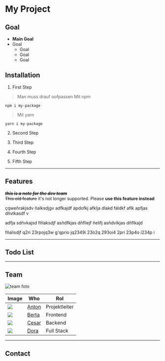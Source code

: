 # My Project

## Goal

- **Main Goal**
- Goal
  - Goal
  - Goal
  - Goal

## Installation

1. First Step

> Man muss drauf oofpassen
> Mit npm

```
npm i my-package
```

> Mit yarn

```
yarn i my-package
```

2. Second Step

3. Third Step
4. Fourth Step
5. Fifth Step

---

## Features

~~**_this is a note for the dev team_**~~  
~~This old feature~~ it's not longer supported. Please **use this feature instead**

çqweñrakjsdv ñalksdjgv adfkajdf ápdofkj afklja dlakd fáldkf aflk apfjas dñvlkasdf v

adfja sdñvkajsd fñlaksdjf asñdfkjas dñfliejf ñelifj asñdvlkjas dñflkajd

fñalisdjf q2ri 23rpojq3w g'qprio jq2349i 23ò2q 293oi4 2pri 23p4o i234p i

---

## Todo List

---

## Team

![team foto](https://images.unsplash.com/photo-1522071820081-009f0129c71c?ixlib=rb-4.0.3&ixid=MnwxMjA3fDB8MHxzZWFyY2h8NXx8dGVhbXxlbnwwfHwwfHw%3D&auto=format&fit=crop&w=500&q=60)

| Image                                                                                                                                                                      | Who                               | Rol           |
| -------------------------------------------------------------------------------------------------------------------------------------------------------------------------- | --------------------------------- | ------------- |
| ![](https://images.unsplash.com/photo-1521119989659-a83eee488004?ixlib=rb-4.0.3&ixid=MnwxMjA3fDB8MHxzZWFyY2h8Nnx8cG9ydHJhaXR8ZW58MHx8MHx8&auto=format&fit=crop&w=500&q=60) | [Anton](https://www.youtube.com/) | Projektleiter |
| ![](https://images.unsplash.com/photo-1544005313-94ddf0286df2?ixlib=rb-4.0.3&ixid=MnwxMjA3fDB8MHxzZWFyY2h8M3x8cG9ydHJhaXR8ZW58MHx8MHx8&auto=format&fit=crop&w=500&q=60)    | [Berta](https://www.youtube.com/) | Frontend      |
| ![](https://images.unsplash.com/photo-1506794778202-cad84cf45f1d?ixlib=rb-4.0.3&ixid=MnwxMjA3fDB8MHxzZWFyY2h8NHx8cG9ydHJhaXR8ZW58MHx8MHx8&auto=format&fit=crop&w=500&q=60) | [Cesar](https://www.youtube.com/) | Backend       |
| ![](https://images.unsplash.com/photo-1534528741775-53994a69daeb?ixlib=rb-4.0.3&ixid=MnwxMjA3fDB8MHxzZWFyY2h8Mnx8cG9ydHJhaXR8ZW58MHx8MHx8&auto=format&fit=crop&w=500&q=60) | [Dora](https://www.youtube.com/)  | Full Stack    |

---

## Contact
